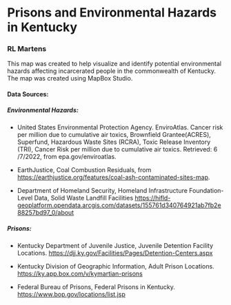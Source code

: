 # Prisons and Environmental Hazards in Kentucky
### RL Martens

This map was created to help visualize and identify potential environmental hazards affecting incarcerated people in the commonwealth of Kentucky. The map was created using MapBox Studio.

#### Data Sources:

##### Environmental Hazards:

+ United States Environmental Protection Agency. EnviroAtlas. Cancer risk per million due to cumulative air toxics, Brownfield Grantee(ACRES), Superfund, Hazardous Waste Sites (RCRA), Toxic Release Inventory (TRI), Cancer Risk per million due to cumulative air toxics. Retrieved: 6 /7/2022, from epa.gov/enviroatlas. 

+ EarthJustice, Coal Combustion Residuals, from https://earthjustice.org/features/coal-ash-contaminated-sites-map. 

+ Department of Homeland Security, Homeland Infrastructure Foundation-Level Data, Solid Waste Landfill Facilities https://hifld-geoplatform.opendata.arcgis.com/datasets/155761d340764921ab7fb2e88257bd97_0/about

##### Prisons:

+ Kentucky Department of Juvenile Justice, Juvenile Detention Facility Locations. https://djj.ky.gov/Facilities/Pages/Detention-Centers.aspx

+ Kentucky Division of Geographic Information, Adult Prison Locations. https://ky.app.box.com/v/kymartian-prisons

+ Federal Bureau of Prisons, Federal Prisons in Kentucky. https://www.bop.gov/locations/list.jsp  
